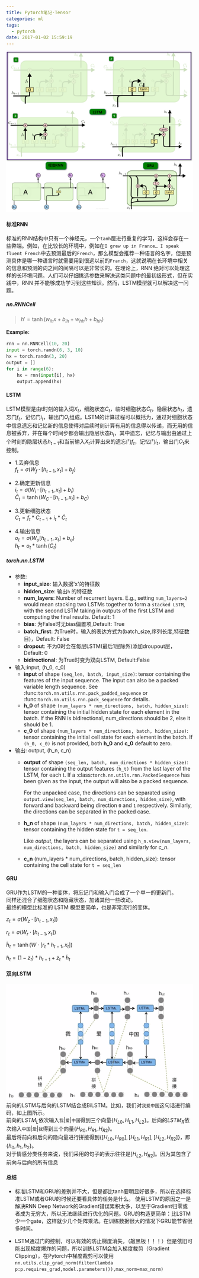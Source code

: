 ```yaml
---
title: Pytorch笔记-Tensor
categories: ml 
tags:
  - pytorch
date: 2017-01-02 15:59:19
---
```


![LSTM](../../../assets/cnn/LSTM.png  "LSTM")



#### 标准RNN
标准的RNN结构中只有一个神经元，一个`tanh`层进行重复的学习，这样会存在一些弊端。例如，在比较长的环境中，例如在`I grew up in France… I speak fluent French`中去预测最后的`French`，那么模型会推荐一种语言的名字，但是预测具体是哪一种语言时就需要用到很远以前的`Franch`，这就说明在长环境中相关的信息和预测的词之间的间隔可以是非常长的。在理论上，RNN 绝对可以处理这样的长环境问题。人们可以仔细挑选参数来解决这类问题中的最初级形式，但在实践中，RNN 并不能够成功学习到这些知识。然而，LSTM模型就可以解决这一问题。
##### nn.RNNCell
>$h' = \tanh(w_{ih} x + b_{ih}  +  w_{hh} h + b_{hh})$

**Example:**
```python
rnn = nn.RNNCell(10, 20)
input = torch.randn(6, 3, 10)
hx = torch.randn(3, 20)
output = []
for i in range(6):
    hx = rnn(input[i], hx)
    output.append(hx)
```


#### LSTM
LSTM模型是由t时刻的输入词$X_t$，细胞状态$C_t$，临时细胞状态$\widetilde C_t$，隐层状态$h_t$，遗忘门$f_t$，记忆门$i_t$，输出门$O_t$组成。LSTM的计算过程可以概括为，通过对细胞状态中信息遗忘和记忆新的信息使得对后续时刻计算有用的信息得以传递，而无用的信息被丢弃，并在每个时间步都会输出隐层状态$h_t$，其中遗忘，记忆与输出由通过上个时刻的隐层状态$h_{t-1}$和当前输入$X_t$计算出来的遗忘门$f_t$，记忆门$i_t$，输出门$O_t$来控制。


* 1.丢弃信息   
$f_{ t } = \sigma \left( W_{f} \cdot \left[ h _ { t - 1 } , x _ { t } \right] + b _ { f } \right)$  

* 2.确定更新信息  
$i _ { t } = \sigma \left( W _ { i } \cdot \left[ h _ { t - 1 } , x _ { t } \right] + b _ { i } \right)$   
$\tilde { C } _ { t } = \tanh \left( W _ { C } \cdot \left[ h _ { t - 1 } , x _ { t } \right] + b _ { C } \right)$

* 3.更新细胞状态   
$C_{ t } = f_ { t } * C _ { t - 1 } + i _ { t } * \tilde { C } _ { t }$

* 4.输出信息   
$o _ { t } = \sigma \left( W _ { o } \left[ h _ { t - 1 } , x _ { t } \right] + b _ { o } \right)$   
$h _ { t } = o _ { t } * \tanh \left( C _ { t } \right)$
##### torch.nn.LSTM

* 参数:
    - **input_size**:  输入数据'x'的特征数
    - **hidden_size**: 输出`h` 的特征数 
    - **num_layers**: Number of recurrent layers. E.g., setting ``num_layers=2``
        would mean stacking two LSTMs together to form a `stacked LSTM`,
        with the second LSTM taking in outputs of the first LSTM and
        computing the final results. Default: 1
    - **bias**: 为False时无bias偏置项,Default: True
    - **batch_first**: 为True时，输入的表达方式为(batch_size,序列长度,特征数目)，Default: False
    - **dropout**: 不为0时会在每层LSTM(最后1层除外)添加droupout层，Default: 0
    - **bidirectional**: 为True时变为双向LSTM, Default:False
* 输入:input, (h_0, c_0)
  - **input** of shape `(seq_len, batch, input_size)`: tensor containing the features
    of the input sequence.
    The input can also be a packed variable length sequence.
    See :func:`torch.nn.utils.rnn.pack_padded_sequence` or
    :func:`torch.nn.utils.rnn.pack_sequence` for details.
  - **h_0** of shape `(num_layers * num_directions, batch, hidden_size)`: tensor
    containing the initial hidden state for each element in the batch.
    If the RNN is bidirectional, num_directions should be 2, else it should be 1.
  - **c_0** of shape `(num_layers * num_directions, batch, hidden_size)`: tensor
    containing the initial cell state for each element in the batch.
    If `(h_0, c_0)` is not provided, both **h_0** and **c_0** default to zero.
* 输出: output, (h_n, c_n)
    - **output** of shape `(seq_len, batch, num_directions * hidden_size)`: tensor
      containing the output features `(h_t)` from the last layer of the LSTM,
      for each t. If a :class:`torch.nn.utils.rnn.PackedSequence` has been
      given as the input, the output will also be a packed sequence.

      For the unpacked case, the directions can be separated
      using ``output.view(seq_len, batch, num_directions, hidden_size)``,
      with forward and backward being direction `0` and `1` respectively.
      Similarly, the directions can be separated in the packed case.
    - **h_n** of shape `(num_layers * num_directions, batch, hidden_size)`: tensor
      containing the hidden state for `t = seq_len`.

      Like *output*, the layers can be separated using
      ``h_n.view(num_layers, num_directions, batch, hidden_size)`` and similarly for *c_n*.
    - **c_n** (num_layers * num_directions, batch, hidden_size): tensor
      containing the cell state for `t = seq_len`

#### GRU

GRU作为LSTM的一种变体，将忘记门和输入门合成了一个单一的更新门。   
同样还混合了细胞状态和隐藏状态，加诸其他一些改动。   
最终的模型比标准的 LSTM 模型要简单，也是非常流行的变体。  

$z _ { t } = \sigma \left( W _ { z } \cdot \left[ h _ { t - 1 } , x _ { t } \right] \right)$

$r _ { t } = \sigma \left( W _ { r } \cdot \left[ h _ { t - 1 } , x _ { t } \right] \right)$

$\tilde { h } _ { t } = \tanh \left( W \cdot \left[ r _ { t } * h _ { t - 1 } , x _ { t } \right] \right)$
 
$h _ { t } = \left( 1 - z _ { t } \right) * h _ { t - 1 } + z _ { t } * \tilde { h } _ { t }$

#### 双向LSTM
![LSTM](../../../assets/cnn/BiLSTM.png  "LSTM")
前向的LSTM与后向的LSTM结合成BiLSTM。比如，我们对`我爱中国`这句话进行编码，如上图所示。    
前向的$LSTM_L$依次输入`我`|`爱`|`中国`得到三个向量{$H_{L0},H_{L1},H_{L2}$}。后向的$LSTM_R$依次输入`中国`|`爱`|`我`得到三个向量{$H_{R0},H_{R1},H_{R2}$}。     
最后将前向和后向的隐向量进行拼接得到{$[H_{L0},H_{R0}], [H_{L1},H_{R1}], [H_{L2},H_{R2}]$}，即{$h_0,h_1,h_2$}。   
对于情感分类任务来说，我们采用的句子的表示往往是$[H_{L2},H_{R2}]$。因为其包含了前向与后向的所有信息
#### 总结
* 标准LSTM和GRU的差别并不大，但是都比tanh要明显好很多，所以在选择标准LSTM或者GRU的时候还要看具体的任务是什么。 
使用LSTM的原因之一是解决RNN Deep Network的Gradient错误累积太多，以至于Gradient归零或者成为无穷大，所以无法继续进行优化的问题。GRU的构造更简单：比LSTM少一个gate，这样就少几个矩阵乘法。在训练数据很大的情况下GRU能节省很多时间。

* LSTM通过门的控制，可以有效的防止梯度消失，（敲黑板！！！）但是依旧可能出现梯度爆炸的问题，所以训练LSTM会加入梯度裁剪（Gradient Clipping）。在Pytorch中梯度裁剪可以使用
`nn.utils.clip_grad_norm(filter(lambda p:p.requires_grad,model.parameters()),max_norm=max_norm)`